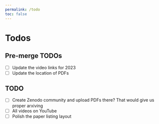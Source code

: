 ```yaml
---
permalink: /todo
toc: false
---
```


# Todos

## Pre-merge TODOs

- [ ] Update the video links for 2023
- [ ] Update the location of PDFs

## TODO

- [ ] Create Zenodo community and upload PDFs there? 
    That would give us proper arxiving
- [ ] All videos on YouTube
- [ ] Polish the paper listing layout